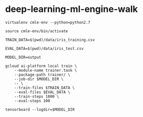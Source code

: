 # deep-learning-ml-engine-walk

```console
virtualenv cmle-env --python=python2.7

source cmle-env/bin/activate
```

```console
TRAIN_DATA=$(pwd)/data/iris_training.csv
```

```console
EVAL_DATA=$(pwd)/data/iris_test.csv
```

```console
MODEL_DIR=output
```

```console
gcloud ai-platform local train \
    --module-name trainer.task \
    --package-path trainer/ \
    --job-dir $MODEL_DIR \
    -- \
    --train-files $TRAIN_DATA \
    --eval-files $EVAL_DATA \
    --train-steps 1000 \
    --eval-steps 100
```

```console
tensorboard --logdir=$MODEL_DIR
```
